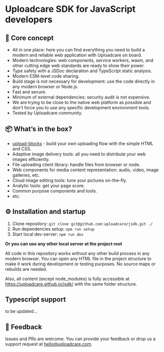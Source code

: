 # Uploadcare SDK for JavaScript developers

## 💎 Core concept

* All in one place: here you can find everything you need to build a modern and reliable web application with Uploadcare on board.
* Modern technologies: web components, service workers, wasm, and other cutting edge web standards are ready to show their power.
* Type safety with a JSDoc declaration and TypeScript static analysis.
* Modern ESM-level code sharing.
* Build stage is not necessary for development: use the code directly in any modern browser or Node.js.
* Fast and secure.
* Minimum of external dependencies: security audit is not expensive.
* We are trying to be close to the native web platform as possible and don't force you to use any specific development environment tools.
* Tested by Uploadcare community.

## 📦 What’s in the box?

* [upload-blocks](./upload-blocks/) - build your own uploading flow with the simple HTML and CSS.
* Adaptive image delivery tools: all you need to distribute your web images efficiently.
* File uploading client library: handle files from browser or node.
* Web components for media content representation: audio, video, image galleries, etc.
* Cloud image editing tools: tune your pictures on-the-fly.
* Analytic tools: get your page score.
* Common purpose components and tools.
* etc.

## ⚙️ Installation and startup

1. Clone repository: `git clone git@github.com:uploadcare/jsdk.git ./`
2. Run dependencies setup: `npm run setup`
3. Start local dev-server: `npm run dev` 

**Or you can use any other local server at the project root**

All code in this repository works without any other build process in any modern browser. You can open any HTML file in the project structure to make it work during development or testing purposes. No source maps or rebuilds are needed.

Also, all content (except node_modules) is fully accessible at https://uploadcare.github.io/jsdk/ with the same folder structure.

## Typescript support

to be updated...

## 🚀 Feedback

Issues and PRs are welcome. You can provide your feedback or drop us a support request at hello@uploadcare.com.


